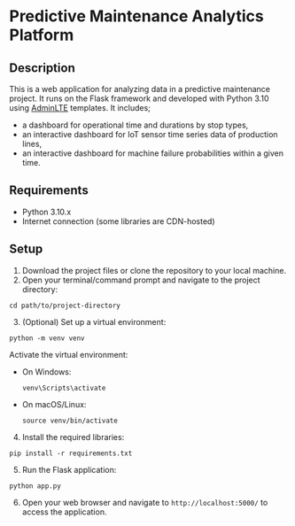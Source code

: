 # Predictive Maintenance Analytics Platform

## Description

This is a web application for analyzing data in a predictive maintenance project. It runs on the Flask framework 
and developed with Python 3.10 using [AdminLTE](https://adminlte.io/) templates. It includes;
- a dashboard for operational time and durations by stop types,
- an interactive dashboard for IoT sensor time series data of production lines,
- an interactive dashboard for machine failure probabilities within a given time.

## Requirements

- Python 3.10.x
- Internet connection (some libraries are CDN-hosted)

## Setup

1. Download the project files or clone the repository to your local machine.
2. Open your terminal/command prompt and navigate to the project directory:

```cd path/to/project-directory```

3. (Optional) Set up a virtual environment:

```python -m venv venv```

Activate the virtual environment:

- On Windows:
  ```
  venv\Scripts\activate
  ```

- On macOS/Linux:
  ```
  source venv/bin/activate
  ```
  
4. Install the required libraries:

```pip install -r requirements.txt```

5. Run the Flask application:

```python app.py```

6. Open your web browser and navigate to `http://localhost:5000/` to access the application.


